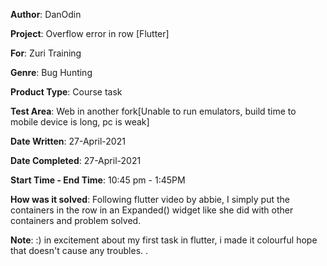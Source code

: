 <b>Author</b>: DanOdin

<b>Project</b>: Overflow error in row [Flutter]

<b>For</b>: Zuri Training

<b>Genre</b>: Bug Hunting

<b>Product Type</b>: Course task

<b>Test Area</b>: Web in another fork[Unable to run emulators, build time to mobile device is long, pc is weak]

<b>Date Written</b>: 27-April-2021

<b>Date Completed</b>: 27-April-2021

<b>Start Time - End Time</b>: 10:45 pm - 1:45PM

<b>How was it solved</b>: Following flutter video by abbie, I simply put the containers in the row in an Expanded() widget like she did with other containers and problem solved.

<b>Note</b>: :) in excitement about my first task in flutter, i made it colourful
hope that doesn't cause any troubles. .
